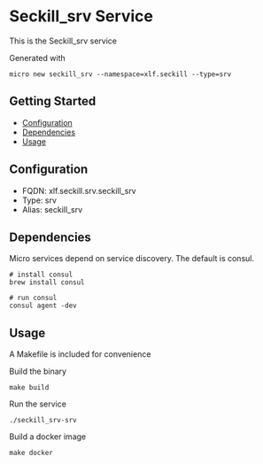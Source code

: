 # Seckill_srv Service

This is the Seckill_srv service

Generated with

```
micro new seckill_srv --namespace=xlf.seckill --type=srv
```

## Getting Started

- [Configuration](#configuration)
- [Dependencies](#dependencies)
- [Usage](#usage)

## Configuration

- FQDN: xlf.seckill.srv.seckill_srv
- Type: srv
- Alias: seckill_srv

## Dependencies

Micro services depend on service discovery. The default is consul.

```
# install consul
brew install consul

# run consul
consul agent -dev
```

## Usage

A Makefile is included for convenience

Build the binary

```
make build
```

Run the service
```
./seckill_srv-srv
```

Build a docker image
```
make docker
```